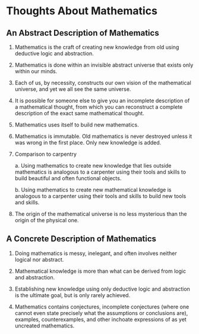 # Thoughts About Mathematics
      
## An Abstract Description of Mathematics
        
1. Mathematics is the craft of creating new knowledge from old using deductive logic and abstraction.

1. Mathematics is done within an invisible abstract universe that exists only within our minds.

1. Each of us, by necessity, constructs our own vision of the mathematical universe, and yet we all see the same universe.

1. It is possible for someone else to give you an incomplete description of a mathematical thought, from which you can reconstruct a complete description of the exact same mathematical thought.

1. Mathematics uses itself to build new mathematics.

1.  Mathematics is immutable. Old mathematics is never destroyed unless it was wrong in the first place. Only new knowledge is added.

1.  Comparison to carpentry

    a. Using mathematics to create new knowledge that lies outside mathematics is analogous to a carpenter using their tools and skills to build beautiful and often functional objects.

    b. Using mathematics to create new mathematical knowledge is analogous to a carpenter using their tools and skills to build new tools and skills.

1.  The origin of the mathematical universe is no less mysterious than the origin of the physical one.

## A Concrete Description of Mathematics

1. Doing mathematics is messy, inelegant, and often involves neither logical nor abstract.

1.  Mathematical knowledge is more than what can be derived from logic and abstraction.

1.  Establishing new knowledge using only deductive logic and abstraction is the ultimate goal, but is only rarely achieved.

1. Mathematics contains conjectures, incomplete conjectures (where one cannot even state precisely what the assumptions or conclusions are), examples, counterexamples, and other inchoate expressions of as yet uncreated mathematics.
